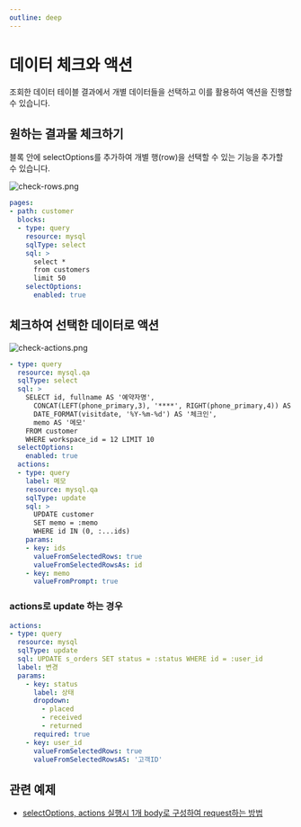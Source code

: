 ```yaml
---
outline: deep
---
```


# 데이터 체크와 액션

조회한 데이터 테이블 결과에서 개별 데이터들을 선택하고 이를 활용하여 액션을 진행할 수 있습니다.

## 원하는 결과물 체크하기

블록 안에 selectOptions를 추가하여 개별 행(row)을 선택할 수 있는 기능을 추가할 수 있습니다.

![](https://imagedelivery.net/MHVC-FGTDyxApYeHyF29Tw/9b93be3e-69d0-49f6-5e0a-667224340f00/docs "check-rows.png")

```yaml
pages:
- path: customer
  blocks: 
  - type: query
    resource: mysql
    sqlType: select
    sql: >
      select *
      from customers
      limit 50
    selectOptions:
      enabled: true
```

## 체크하여 선택한 데이터로 액션

![](https://imagedelivery.net/MHVC-FGTDyxApYeHyF29Tw/8b18817e-c4f1-41aa-6aea-efe1dd037600/docs "check-actions.png")

```yaml
- type: query
  resource: mysql.qa
  sqlType: select
  sql: >
    SELECT id, fullname AS '예약자명',
      CONCAT(LEFT(phone_primary,3), '****', RIGHT(phone_primary,4)) AS '연락처',
      DATE_FORMAT(visitdate, '%Y-%m-%d') AS '체크인',
      memo AS '메모'
    FROM customer 
    WHERE workspace_id = 12 LIMIT 10
  selectOptions: 
    enabled: true
  actions:
  - type: query
    label: 메모
    resource: mysql.qa
    sqlType: update
    sql: >
      UPDATE customer 
      SET memo = :memo
      WHERE id IN (0, :...ids)
    params:
    - key: ids
      valueFromSelectedRows: true
      valueFromSelectedRowsAs: id
    - key: memo
      valueFromPrompt: true
```

### actions로 update 하는 경우

```yaml
actions:
- type: query
  resource: mysql
  sqlType: update
  sql: UPDATE s_orders SET status = :status WHERE id = :user_id
  label: 변경
  params:
    - key: status
      label: 상태
      dropdown:
        - placed
        - received
        - returned
      required: true
    - key: user_id
      valueFromSelectedRows: true
      valueFromSelectedRowsAS: '고객ID'
```

## 관련 예제

- [selectOptions, actions 실행시 1개 body로 구성하여 request하는 방법](https://ask.selectfromuser.com/t/selectoptions-actions-1-body-request/149)